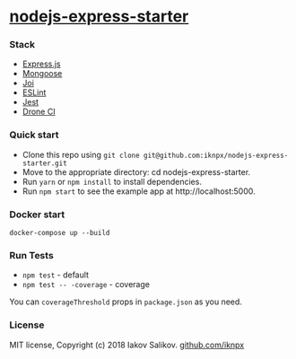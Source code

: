 # [nodejs-express-starter](http://nodejs-express-starter.tk)

### Stack
* [Express.js](http://expressjs.com)
* [Mongoose](http://mongoosejs.com)
* [Joi](https://github.com/hapijs/joi)
* [ESLint](https://eslint.org)
* [Jest](https://facebook.github.io/jest)
* [Drone CI](https://drone.io/)

### Quick start
* Clone this repo using `git clone git@github.com:iknpx/nodejs-express-starter.git`
* Move to the appropriate directory: cd nodejs-express-starter.
* Run `yarn` or `npm install` to install dependencies.
* Run `npm start` to see the example app at http://localhost:5000.

### Docker start
``docker-compose up --build``

### Run Tests
* `npm test` - default
* `npm test -- -coverage` - coverage

You can `coverageThreshold` props in `package.json` as you need.

### License
MIT license, Copyright (c) 2018 Iakov Salikov. [github.com/iknpx](https://github.com/iknpx)
